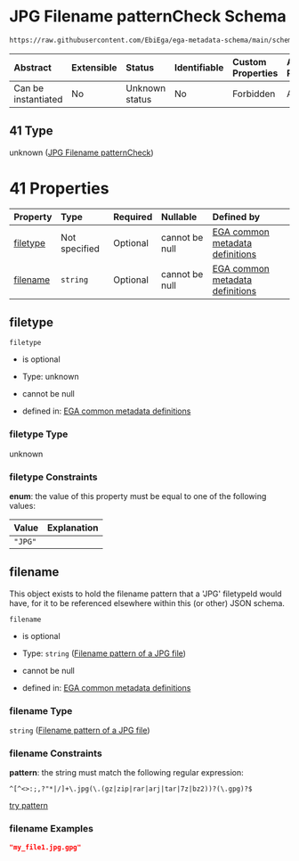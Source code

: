 # JPG Filename patternCheck Schema

```txt
https://raw.githubusercontent.com/EbiEga/ega-metadata-schema/main/schemas/EGA.common-definitions.json#/definitions/filenameFiletypePatternCheck/anyOf/41
```



| Abstract            | Extensible | Status         | Identifiable | Custom Properties | Additional Properties | Access Restrictions | Defined In                                                                                           |
| :------------------ | :--------- | :------------- | :----------- | :---------------- | :-------------------- | :------------------ | :--------------------------------------------------------------------------------------------------- |
| Can be instantiated | No         | Unknown status | No           | Forbidden         | Allowed               | none                | [EGA.common-definitions.json\*](../../../schemas/EGA.common-definitions.json "open original schema") |

## 41 Type

unknown ([JPG Filename patternCheck](ega-12-definitions-check-filetype-checks-based-on-its-filename-anyof-jpg-filename-patterncheck.md))

# 41 Properties

| Property              | Type          | Required | Nullable       | Defined by                                                                                                                                                                                                                                                                                                                                                    |
| :-------------------- | :------------ | :------- | :------------- | :------------------------------------------------------------------------------------------------------------------------------------------------------------------------------------------------------------------------------------------------------------------------------------------------------------------------------------------------------------ |
| [filetype](#filetype) | Not specified | Optional | cannot be null | [EGA common metadata definitions](ega-12-definitions-check-filetype-checks-based-on-its-filename-anyof-jpg-filename-patterncheck-properties-filetype.md "https://raw.githubusercontent.com/EbiEga/ega-metadata-schema/main/schemas/EGA.common-definitions.json#/definitions/filenameFiletypePatternCheck/anyOf/41/properties/filetype")                       |
| [filename](#filename) | `string`      | Optional | cannot be null | [EGA common metadata definitions](ega-12-definitions-check-filetype-checks-based-on-its-filename-anyof-jpg-filename-patterncheck-properties-filename-pattern-of-a-jpg-file.md "https://raw.githubusercontent.com/EbiEga/ega-metadata-schema/main/schemas/EGA.common-definitions.json#/definitions/filenameFiletypePatternCheck/anyOf/41/properties/filename") |

## filetype



`filetype`

*   is optional

*   Type: unknown

*   cannot be null

*   defined in: [EGA common metadata definitions](ega-12-definitions-check-filetype-checks-based-on-its-filename-anyof-jpg-filename-patterncheck-properties-filetype.md "https://raw.githubusercontent.com/EbiEga/ega-metadata-schema/main/schemas/EGA.common-definitions.json#/definitions/filenameFiletypePatternCheck/anyOf/41/properties/filetype")

### filetype Type

unknown

### filetype Constraints

**enum**: the value of this property must be equal to one of the following values:

| Value   | Explanation |
| :------ | :---------- |
| `"JPG"` |             |

## filename

This object exists to hold the filename pattern that a 'JPG' filetypeId would have, for it to be referenced elsewhere within this (or other) JSON schema.

`filename`

*   is optional

*   Type: `string` ([Filename pattern of a JPG file](ega-12-definitions-check-filetype-checks-based-on-its-filename-anyof-jpg-filename-patterncheck-properties-filename-pattern-of-a-jpg-file.md))

*   cannot be null

*   defined in: [EGA common metadata definitions](ega-12-definitions-check-filetype-checks-based-on-its-filename-anyof-jpg-filename-patterncheck-properties-filename-pattern-of-a-jpg-file.md "https://raw.githubusercontent.com/EbiEga/ega-metadata-schema/main/schemas/EGA.common-definitions.json#/definitions/filenameFiletypePatternCheck/anyOf/41/properties/filename")

### filename Type

`string` ([Filename pattern of a JPG file](ega-12-definitions-check-filetype-checks-based-on-its-filename-anyof-jpg-filename-patterncheck-properties-filename-pattern-of-a-jpg-file.md))

### filename Constraints

**pattern**: the string must match the following regular expression:&#x20;

```regexp
^[^<>:;,?"*|/]+\.jpg(\.(gz|zip|rar|arj|tar|7z|bz2))?(\.gpg)?$
```

[try pattern](https://regexr.com/?expression=%5E%5B%5E%3C%3E%3A%3B%2C%3F%22*%7C%2F%5D%2B%5C.jpg\(%5C.\(gz%7Czip%7Crar%7Carj%7Ctar%7C7z%7Cbz2\)\)%3F\(%5C.gpg\)%3F%24 "try regular expression with regexr.com")

### filename Examples

```json
"my_file1.jpg.gpg"
```
